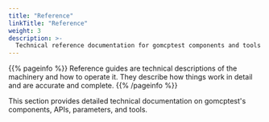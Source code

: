 ```yaml
---
title: "Reference"
linkTitle: "Reference"
weight: 3
description: >-
  Technical reference documentation for gomcptest components and tools
---
```


{{% pageinfo %}}
Reference guides are technical descriptions of the machinery and how to operate it. They describe how things work in detail and are accurate and complete.
{{% /pageinfo %}}

This section provides detailed technical documentation on gomcptest's components, APIs, parameters, and tools.
